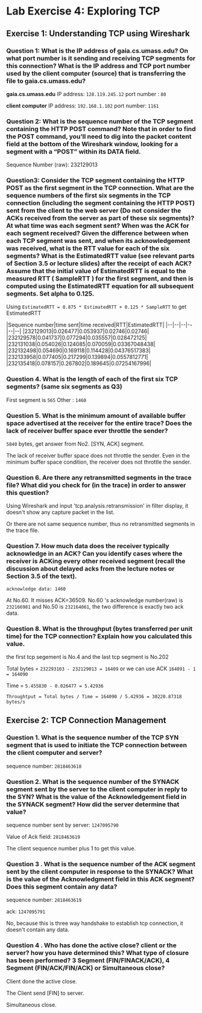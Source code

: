 # Lab Exercise 4: Exploring TCP

## Exercise 1: Understanding TCP using Wireshark

### Question 1:  What is the IP address of gaia.cs.umass.edu? On what port number is it sending and receiving TCP segments for this connection? What is the IP address and TCP port number used by the client computer (source) that is transferring the file to gaia.cs.umass.edu?

**gaia.cs.umass.edu**
IP address: `128.119.245.12`
port number : `80`

**client computer**
IP address: `192.168.1.102`
port number: `1161`

### Question 2: What is the sequence number of the TCP segment containing the HTTP POST command? Note that in order to find the POST command, you’ll need to dig into the packet content field at the bottom of the Wireshark window, looking for a segment with a “POST” within its DATA field.

Sequence Number (raw): 232129013


### Question3: Consider the TCP segment containing the HTTP POST as the first segment in the TCP connection. What are the sequence numbers of the first six segments in the TCP connection (including the segment containing the HTTP POST) sent from the client to the web server (Do not consider the ACKs received from the server as part of these six segments)? At what time was each segment sent? When was the ACK for each segment received? Given the difference between when each TCP segment was sent, and when its acknowledgement was received, what is the RTT value for each of the six segments? What is the EstimatedRTT value (see relevant parts of Section 3.5 or lecture slides) after the receipt of each ACK? Assume that the initial value of EstimatedRTT is equal to the measured RTT ( SampleRTT ) for the first segment, and then is computed using the EstimatedRTT equation for all subsequent segments. Set alpha to 0.125.

Using `EstimatedRTT = 0.875 * EstimatedRTT + 0.125 * SampleRTT` to get EstimatedRTT

|Sequence number|time sent|time received|RTT|EstimatedRTT|
|--|--|--|--|--|--|
|232129013|0.026477|0.053937|0.02746|0.02746|
|232129578|0.041737|0.077294|0.035557|0.028472125|
|232131038|0.054026|0.124085|0.070059|0.03367048438|
|232132498|0.054690|0.169118|0.114428|0.04376517383|
|232133958|0.077405|0.217299|0.139894|0.0557812771|
|232135418|0.078157|0.267802|0.189645|0.07254167996|

### Question 4. What is the length of each of the first six TCP segments? (same six segments as Q3)

First segment is `565`
Other : `1460`

### Question 5. What is the minimum amount of available buffer space advertised at the receiver for the entire trace? Does the lack of receiver buffer space ever throttle the sender?

`5840` bytes, get answer from No2. [SYN, ACK] segment.

The lack of receiver buffer space does not throttle the sender. Even in the minimum buffer space condition, the receiver does not throttle the sender.

### Question 6. Are there any retransmitted segments in the trace file? What did you check for (in the trace) in order to answer this question?

Using Wireshark and input 'tcp.analysis.retransmission' in filter display, it doesn't show any capture packet in the list.

Or there are not same sequence number, thus no retransmitted segments in the trace file.

### Question 7. How much data does the receiver typically acknowledge in an ACK? Can you identify cases where the receiver is ACKing every other received segment (recall the discussion about delayed acks from the lecture notes or Section 3.5 of the text).

`acknowledge data: 1460`

At No.60. It misses ACK=36509. No.60 's acknowledge number(raw) is `232166981` and No.50 is `232164061`, the two difference is exactly two ack data.

### Question 8. What is the throughput (bytes transferred per unit time) for the TCP connection? Explain how you calculated this value.

the first tcp segement is No.4 and the last tcp segment is No.202

Total bytes = `232293103 - 232129013 = 16409` or we can use ACK `164091 - 1 = 164090`

Time = `5.455830 - 0.026477 = 5.42936`

`Throughtput = Total bytes / Time = 164090 / 5.42936 = 30220.87318 bytes/s`


## Exercise 2: TCP Connection Management

### Question 1. What is the sequence number of the TCP SYN segment that is used to initiate the TCP connection between the client computer and server?

sequence number: `2818463618`

### Question 2. What is the sequence number of the SYNACK segment sent by the server to the client computer in reply to the SYN? What is the value of the Acknowledgement field in the SYNACK segment? How did the server determine that value?

sequence number sent by server: `1247095790`

Value of Ack field: `2818463619`

The client sequence number plus 1 to get this value.

### Question 3 . What is the sequence number of the ACK segment sent by the client computer in response to the SYNACK? What is the value of the Acknowledgment field in this ACK segment? Does this segment contain any data?

sequence number: `2818463619`

ack: `1247095791`

No, because this is three way handshake to establish tcp connection, it doesn't contain any data.

### Question 4 . Who has done the active close? client or the server? how you have determined this? What type of closure has been performed? 3 Segment (FIN/FINACK/ACK), 4 Segment (FIN/ACK/FIN/ACK) or Simultaneous close?

Client done the active close.

The Client send [FIN] to server.

Simultaneous close.

